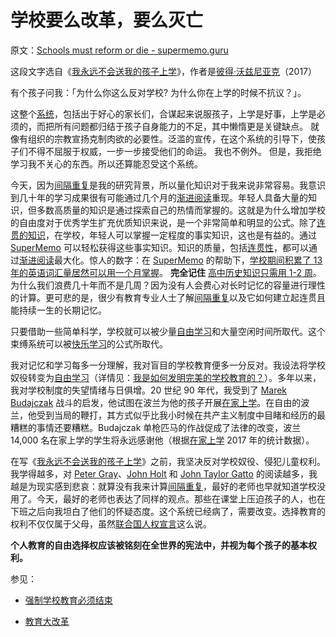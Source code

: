 # 学校要么改革，要么灭亡

原文：[Schools must reform or die - supermemo.guru](https://supermemo.guru/wiki/Schools_must_reform_or_die)

这段文字选自《[我永远不会送我的孩子上学](https://supermemo.guru/wiki/Problem_of_Schooling)》，作者是[彼得·沃兹尼亚克](https://supermemo.guru/wiki/Piotr_Wozniak)（2017）

有个孩子问我：「为什么你这么反对学校? 为什么你在上学的时候不抗议？」。

这整个[系统](https://supermemo.guru/wiki/School)，包括出于好心的家长们，合谋起来说服孩子，上学是好事，上学是必须的，而把所有问题都归结于孩子自身能力的不足，其中懒惰更是关键缺点。 就像有组织的宗教宣扬克制肉欲的必要性。泛滥的宣传，在这个系统的引导下，使孩子们不得不屈服于权威，一步一步接受他们的命运。 我也不例外。 但是，我拒绝学习我不关心的东西。所以还算能忍受这个系统。

今天，因为[间隔重复](https://supermemo.guru/wiki/Spaced_repetition)是我的研究背景，所以量化知识对于我来说非常容易。我意识到几十年的学习成果很有可能通过几个月的[渐进阅读](https://supermemo.guru/wiki/Incremental_reading)重现。年轻人具备大量的知识，但多数高质量的知识是通过探索自己的热情而掌握的。这就是为什么增加学校的自由度对于优秀学生扩充优质知识来说，是一个非常简单和明显的公式。除了[连贯的知识](https://supermemo.guru/wiki/Coherence)，在学校，年轻人可以掌握一定程度的事实知识，这也是有益的。通过 [SuperMemo](https://supermemo.guru/wiki/SuperMemo) 可以轻松获得这些事实知识。知识的质量，包括[连贯性](https://supermemo.guru/wiki/Coherence)，都可以通过[渐进阅读](https://supermemo.guru/wiki/Incremental_reading)最大化。惊人的数字：在  [SuperMemo](https://supermemo.guru/wiki/SuperMemo) 的帮助下，[学校期间积累了 13 年的英语词汇量居然可以用一个月掌握](https://supermemo.guru/wiki/13_years_of_school_in_a_month)。 **完全记住** [高中历史知识只需用 1-2 周](https://supermemo.guru/wiki/Learning_history:_school_vs._self-directed_learning)。为什么我们浪费几十年而不是几周？因为没有人会费心对长时记忆的容量进行理性的计算。更可悲的是，很少有教育专业人士了解[间隔重复](https://supermemo.guru/wiki/Spaced_repetition)以及它如何建立起连贯且能持续一生的长期记忆。

只要借助一些简单科学，学校就可以被少量[自由学习](https://supermemo.guru/wiki/Free_learning)和大量空闲时间所取代。这个束缚系统可以被[快乐学习](https://supermemo.guru/wiki/Pleasure_of_learning)的公式所取代。

我对记忆和学习每多一分理解，我对盲目的学校教育便多一分反对。我设法将学校奴役转变为[自由学习](https://supermemo.guru/wiki/Free_learning)（详情见：[我是如何发明完美的学校教育的？](https://supermemo.guru/wiki/How_I_invented_perfect_schooling)）。多年以来，我对学校制度的失望情绪与日俱增。20 世纪 90 年代，我受到了 [Marek Budajczak](https://supermemo.guru/wiki/Marek_Budajczak) 战斗的启发，他试图在波兰为他的孩子开展[在家上学](https://supermemo.guru/wiki/Homeschooling)。在自由的波兰，他受到当局的鞭打，其方式似乎比我小时候在共产主义制度中目睹和经历的最糟糕的事情还要糟糕。Budajczak 单枪匹马的作战促成了法律的改变，波兰 14,000 名在家上学的学生将永远感谢他（根据[在家上学](https://supermemo.guru/wiki/Homeschooling) 2017 年的统计数据）。

在写《[我永远不会送我的孩子上学](https://supermemo.guru/wiki/I_would_never_send_my_kids_to_school)》之前，我坚决反对学校奴役、侵犯儿童权利。我学得越多，对 [Peter Gray](https://supermemo.guru/wiki/Peter_Gray)、[John Holt](https://supermemo.guru/wiki/John_Holt) 和 [John Taylor Gatto](https://supermemo.guru/wiki/John_Taylor_Gatto) 的阅读越多，我越是为现实感到悲哀：就算没有我来计算[间隔重复](https://supermemo.guru/wiki/Spaced_repetition)，最好的老师也早就知道学校没用了。今天，最好的老师也表达了同样的观点。那些在课堂上压迫孩子的人，也在下班之后向我坦白了他们的怀疑态度。这个系统已经病了，需要改变。选择教育的权利不仅仅属于父母，虽然[联合国人权宣言](https://supermemo.guru/wiki/Education_as_a_human_right)这么说。

 **个人教育的自由选择权应该被铭刻在全世界的宪法中，并视为每个孩子的基本权利。** 

参见：

- [强制学校教育必须结束](https://supermemo.guru/wiki/Compulsory_schooling_must_end)

- [教育大改革](https://supermemo.guru/wiki/Grand_Education_Reform)